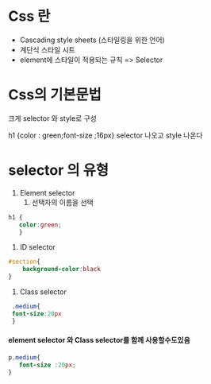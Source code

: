 # Css 란

- Cascading style sheets (스타일링을 위한 언어)
- 계단식 스타일 시트
- element에 스타일이 적용되는 규칙 => Selector

# Css의 기본문법

크게 selector 와 style로 구성

h1 {color : green;font-size ;16px}
selector 나오고 style 나온다


# selector 의 유형

1. Element selector
	1. 선택자의 이름을 선택

``` CSS
h1 {
   color:green;
   }
```

1. ID selector

``` CSS
#section{
	background-color:black
}
```

1. Class selector
```CSS
 .medium{
 font-size:20px
 }
```

#### element selector 와 Class selector를 함께 사용할수도있음

``` CSS
p.medium{
   font-size :20px;
}
```


